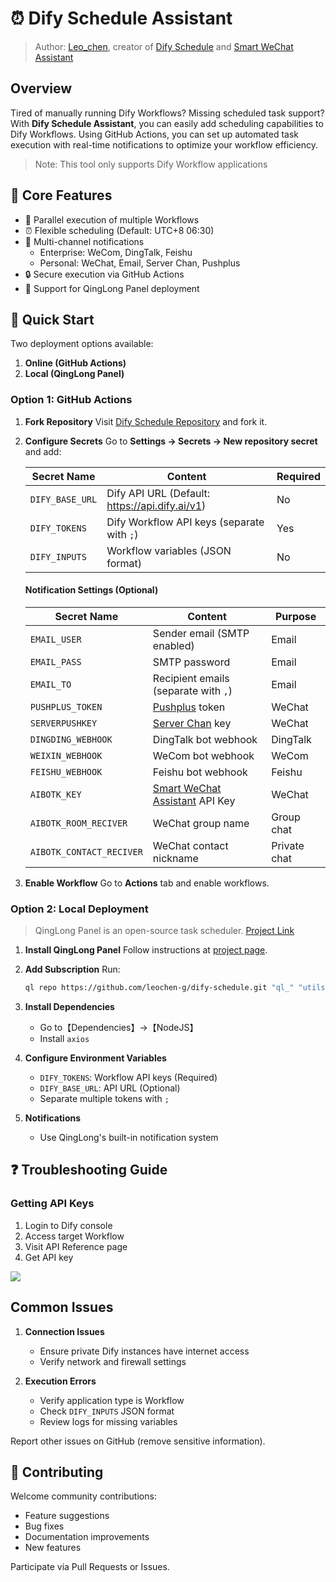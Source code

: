 # ⏰ Dify Schedule Assistant

> Author: [Leo_chen](https://github.com/leochen-g), creator of [Dify Schedule](https://github.com/leochen-g/dify-schedule) and [Smart WeChat Assistant](https://github.com/leochen-g/wechat-assistant-pro)

## Overview

Tired of manually running Dify Workflows? Missing scheduled task support? With **Dify Schedule Assistant**, you can easily add scheduling capabilities to Dify Workflows. Using GitHub Actions, you can set up automated task execution with real-time notifications to optimize your workflow efficiency.

> Note: This tool only supports Dify Workflow applications

## 🌟 Core Features

- 🔄 Parallel execution of multiple Workflows
- ⏰ Flexible scheduling (Default: UTC+8 06:30)
- 📱 Multi-channel notifications
  - Enterprise: WeCom, DingTalk, Feishu
  - Personal: WeChat, Email, Server Chan, Pushplus
- 🔒 Secure execution via GitHub Actions
- 🐲 Support for QingLong Panel deployment

## 🚀 Quick Start

Two deployment options available:
1. **Online (GitHub Actions)**
2. **Local (QingLong Panel)**

### Option 1: GitHub Actions

1. **Fork Repository** 
   Visit [Dify Schedule Repository](https://github.com/leochen-g/dify-schedule) and fork it.

2. **Configure Secrets**
   Go to **Settings -> Secrets -> New repository secret** and add:

   | Secret Name      | Content                                    | Required |
   |-----------------|-------------------------------------------|-----------|
   | `DIFY_BASE_URL` | Dify API URL (Default: https://api.dify.ai/v1) | No        |
   | `DIFY_TOKENS`   | Dify Workflow API keys (separate with `;`)     | Yes       |
   | `DIFY_INPUTS`   | Workflow variables (JSON format)               | No        |

   #### Notification Settings (Optional)

   | Secret Name          | Content                             | Purpose      |
   |---------------------|-------------------------------------|-------------|
   | `EMAIL_USER`        | Sender email (SMTP enabled)         | Email       |
   | `EMAIL_PASS`        | SMTP password                       | Email       |
   | `EMAIL_TO`          | Recipient emails (separate with `,`) | Email       |
   | `PUSHPLUS_TOKEN`    | [Pushplus](http://www.pushplus.plus/) token | WeChat      |
   | `SERVERPUSHKEY`     | [Server Chan](https://sct.ftqq.com/) key  | WeChat      |
   | `DINGDING_WEBHOOK`  | DingTalk bot webhook                | DingTalk    |
   | `WEIXIN_WEBHOOK`    | WeCom bot webhook                   | WeCom       |
   | `FEISHU_WEBHOOK`    | Feishu bot webhook                  | Feishu      |
   | `AIBOTK_KEY`        | [Smart WeChat Assistant](https://wechat.aibotk.com?r=dBL0Bn&f=difySchedule) API Key | WeChat |
   | `AIBOTK_ROOM_RECIVER` | WeChat group name                | Group chat  |
   | `AIBOTK_CONTACT_RECIVER` | WeChat contact nickname       | Private chat |

3. **Enable Workflow** 
   Go to **Actions** tab and enable workflows.

### Option 2: Local Deployment

> QingLong Panel is an open-source task scheduler. [Project Link](https://github.com/whyour/qinglong)

1. **Install QingLong Panel**
   Follow instructions at [project page](https://github.com/whyour/qinglong).

2. **Add Subscription**
   Run:
   ```bash
   ql repo https://github.com/leochen-g/dify-schedule.git "ql_" "utils" "sdk"
   ```

3. **Install Dependencies**
   - Go to【Dependencies】->【NodeJS】
   - Install `axios`

4. **Configure Environment Variables**
   - `DIFY_TOKENS`: Workflow API keys (Required)
   - `DIFY_BASE_URL`: API URL (Optional)
   - Separate multiple tokens with `;`

5. **Notifications**
   - Use QingLong's built-in notification system

## ❓ Troubleshooting Guide

### Getting API Keys

1. Login to Dify console
2. Access target Workflow
3. Visit API Reference page
4. Get API key

![](https://assets-docs.dify.ai/2025/01/569b0b346dbaf9f8b142fe39f3be93a5.png)

## Common Issues

1. **Connection Issues**
   - Ensure private Dify instances have internet access
   - Verify network and firewall settings

2. **Execution Errors**
   - Verify application type is Workflow
   - Check `DIFY_INPUTS` JSON format
   - Review logs for missing variables

Report other issues on GitHub (remove sensitive information).

## 🤝 Contributing

Welcome community contributions:

- Feature suggestions
- Bug fixes
- Documentation improvements
- New features

Participate via Pull Requests or Issues.
